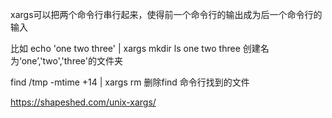 xargs可以把两个命令行串行起来，使得前一个命令行的输出成为后一个命令行的输入

比如
echo 'one two three' | xargs mkdir
ls
one two three
创建名为‘one’,'two','three'的文件夹

find /tmp -mtime +14 | xargs rm
删除find 命令行找到的文件

https://shapeshed.com/unix-xargs/



